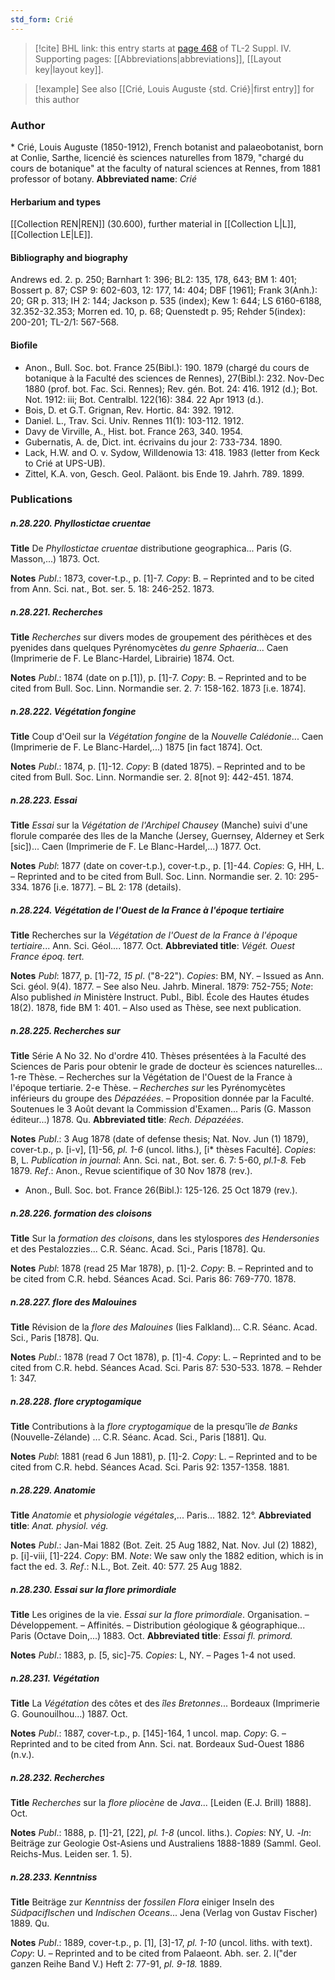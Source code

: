 ```yaml
---
std_form: Crié
---
```


> [!cite] BHL link: this entry starts at [page 468](https://www.biodiversitylibrary.org/page/33266145) of TL-2 Suppl. IV.
> Supporting pages: [[Abbreviations|abbreviations]], [[Layout key|layout key]].

> [!example] See also [[Crié, Louis Auguste {std. Crié}|first entry]] for this author

### Author

\* Crié, Louis Auguste (1850-1912), French botanist and palaeobotanist, born at Conlie, Sarthe, licencié ès sciences naturelles from 1879, "chargé du cours de botanique" at the faculty of natural sciences at Rennes, from 1881 professor of botany. 
**Abbreviated name**: *Crié*

#### Herbarium and types

[[Collection REN|REN]] (30.600), further material in [[Collection L|L]], [[Collection LE|LE]].

#### Bibliography and biography

Andrews ed. 2. p. 250; Barnhart 1: 396; BL2: 135, 178, 643; BM 1: 401; Bossert p. 87; CSP 9: 602-603, 12: 177, 14: 404; DBF \[1961\]; Frank 3(Anh.): 20; GR p. 313; IH 2: 144; Jackson p. 535 (index); Kew 1: 644; LS 6160-6188, 32.352-32.353; Morren ed. 10, p. 68; Quenstedt p. 95; Rehder 5(index): 200-201; TL-2/1: 567-568.

#### Biofile

- Anon., Bull. Soc. bot. France 25(Bibl.): 190. 1879 (chargé du cours de botanique à la Faculté des sciences de Rennes), 27(Bibl.): 232. Nov-Dec 1880 (prof. bot. Fac. Sci. Rennes); Rev. gén. Bot. 24: 416. 1912 (d.); Bot. Not. 1912: iii; Bot. Centralbl. 122(16): 384. 22 Apr 1913 (d.).
- Bois, D. et G.T. Grignan, Rev. Hortic. 84: 392. 1912.
- Daniel. L., Trav. Sci. Univ. Rennes 11(1): 103-112. 1912.
- Davy de Virville, A., Hist. bot. France 263, 340. 1954.
- Gubernatis, A. de, Dict. int. écrivains du jour 2: 733-734. 1890.
- Lack, H.W. and O. v. Sydow, Willdenowia 13: 418. 1983 (letter from Keck to Crié at UPS-UB).
- Zittel, K.A. von, Gesch. Geol. Paläont. bis Ende 19. Jahrh. 789. 1899.

### Publications

##### n.28.220. Phyllostictae cruentae

**Title**
De *Phyllostictae cruentae* distributione geographica... Paris (G. Masson,...) 1873. Oct.

**Notes**
*Publ*.: 1873, cover-t.p., p. \[1\]-7. *Copy*: B. – Reprinted and to be cited from Ann. Sci. nat., Bot. ser. 5. 18: 246-252. 1873.

##### n.28.221. Recherches

**Title**
*Recherches* sur divers modes de groupement des périthèces et des pyenides dans quelques Pyrénomycètes *du genre Sphaeria*... Caen (Imprimerie de F. Le Blanc-Hardel, Librairie) 1874. Oct.

**Notes**
*Publ*.: 1874 (date on p.\[1\]), p. \[1\]-7. *Copy*: B. – Reprinted and to be cited from Bull. Soc. Linn. Normandie ser. 2. 7: 158-162. 1873 \[i.e. 1874\].

##### n.28.222. Végétation fongine

**Title**
Coup d'Oeil sur la *Végétation fongine* de la *Nouvelle Calédonie*... Caen (Imprimerie de F. Le Blanc-Hardel,...) 1875 \[in fact 1874\]. Oct.

**Notes**
*Publ*.: 1874, p. \[1\]-12. *Copy*: B (dated 1875). – Reprinted and to be cited from Bull. Soc. Linn. Normandie ser. 2. 8\[not 9\]: 442-451. 1874.

##### n.28.223. Essai

**Title**
*Essai* sur la *Végétation de l'Archipel Chausey* (Manche) suivi d'une florule comparée des lles de la Manche (Jersey, Guernsey, Alderney et Serk \[sic\])... Caen (Imprimerie de F. Le Blanc-Hardel,...) 1877. Oct.

**Notes**
*Publ*: 1877 (date on cover-t.p.), cover-t.p., p. \[1\]-44. *Copies*: G, HH, L. – Reprinted and to be cited from Bull. Soc. Linn. Normandie ser. 2. 10: 295-334. 1876 \[i.e. 1877\]. – BL 2: 178 (details).

##### n.28.224. Végétation de l'Ouest de la France à l'époque tertiaire

**Title**
Recherches sur la *Végétation de l'Ouest de la France à l'époque tertiaire*... Ann. Sci. Géol.... 1877. Oct.
**Abbreviated title**: *Végét. Ouest France époq. tert.*

**Notes**
*Publ*: 1877, p. \[1\]-72, *15 pl*. ("8-22"). *Copies*: BM, NY. – Issued as Ann. Sci. géol. 9(4). 1877. – See also Neu. Jahrb. Mineral. 1879: 752-755;
*Note*: Also published *in* Ministère Instruct. Publ., Bibl. École des Hautes études 18(2). 1878, fide BM 1: 401. – Also used as Thèse, see next publication.

##### n.28.225. Recherches sur

**Title**
Série A No 32. No d'ordre 410. Thèses présentées à la Faculté des Sciences de Paris pour obtenir le grade de docteur ès sciences naturelles... 1-re Thèse. – Recherches sur la Végétation de l'Ouest de la France à l'époque tertiarie. 2-e Thèse. – *Recherches sur* les Pyrénomycètes inférieurs du groupe des *Dépazéées*. – Proposition donnée par la Faculté. Soutenues le 3 Août devant la Commission d'Examen... Paris (G. Masson éditeur...) 1878. Qu.
**Abbreviated title**: *Rech. Dépazéées*.

**Notes**
*Publ*.: 3 Aug 1878 (date of defense thesis; Nat. Nov. Jun (1) 1879), cover-t.p., p. \[i-v\], \[1\]-56, *pl. 1-6* (uncol. liths.), \[i\* thèses Faculté\]. *Copies*: B, L.
*Publication in journal*: Ann. Sci. nat., Bot. ser. 6. 7: 5-60, *pl.1-8.* Feb 1879.
*Ref*.: Anon., Revue scientifique of 30 Nov 1878 (rev.).
- Anon., Bull. Soc. bot. France 26(Bibl.): 125-126. 25 Oct 1879 (rev.).

##### n.28.226. formation des cloisons

**Title**
Sur la *formation des cloisons*, dans les stylospores *des Hendersonies* et des Pestalozzies... C.R. Séanc. Acad. Sci., Paris \[1878\]. Qu.

**Notes**
*Publ*: 1878 (read 25 Mar 1878), p. \[1\]-2. *Copy*: B. – Reprinted and to be cited from C.R. hebd. Séances Acad. Sci. Paris 86: 769-770. 1878.

##### n.28.227. flore des Malouines

**Title**
Révision de la *flore des Malouines* (Iies Falkland)... C.R. Séanc. Acad. Sci., Paris \[1878\]. Qu.

**Notes**
*Publ*.: 1878 (read 7 Oct 1878), p. \[1\]-4. *Copy*: L. – Reprinted and to be cited from C.R. hebd. Séances Acad. Sci. Paris 87: 530-533. 1878. – Rehder 1: 347.

##### n.28.228. flore cryptogamique

**Title**
Contributions à la *flore cryptogamique* de la presqu'île *de Banks* (Nouvelle-Zélande) ... C.R. Séanc. Acad. Sci., Paris \[1881\]. Qu.

**Notes**
*Publ*: 1881 (read 6 Jun 1881), p. \[1\]-2. *Copy*: L. – Reprinted and to be cited from C.R. hebd. Séances Acad. Sci. Paris 92: 1357-1358. 1881.

##### n.28.229. Anatomie

**Title**
*Anatomie* et *physiologie végétales*,... Paris... 1882. 12°.
**Abbreviated title**: *Anat. physiol. vég.*

**Notes**
*Publ*.: Jan-Mai 1882 (Bot. Zeit. 25 Aug 1882, Nat. Nov. Jul (2) 1882), p. \[i\]-viii, \[1\]-224.
*Copy*: BM.
*Note*: We saw only the 1882 edition, which is in fact the ed. 3.
*Ref*.: N.L., Bot. Zeit. 40: 577. 25 Aug 1882.

##### n.28.230. Essai sur la flore primordiale

**Title**
Les origines de la vie. *Essai sur la flore primordiale*. Organisation. – Développement. – Affinités. – Distribution géologique & géographique... Paris (Octave Doin,...) 1883. Oct.
**Abbreviated title**: *Essai fl. primord.*

**Notes**
*Publ*.: 1883, p. \[5, sic\]-75. *Copies*: L, NY. – Pages 1-4 not used.

##### n.28.231. Végétation

**Title**
La *Végétation* des côtes et des *îles Bretonnes*... Bordeaux (Imprimerie G. Gounouilhou...) 1887. Oct.

**Notes**
*Publ*.: 1887, cover-t.p., p. \[145\]-164, 1 uncol. map. *Copy*: G. – Reprinted and to be cited from Ann. Sci. nat. Bordeaux Sud-Ouest 1886 (n.v.).

##### n.28.232. Recherches

**Title**
*Recherches* sur la *flore pliocène* de *Java*... \[Leiden (E.J. Brill) 1888\]. Oct.

**Notes**
*Publ*.: 1888, p. \[1\]-21, \[22\], *pl. 1-8* (uncol. liths.). *Copies*: NY, U. -*In*: Beiträge zur Geologie Ost-Asiens und Australiens 1888-1889 (Samml. Geol. Reichs-Mus. Leiden ser. 1. 5).

##### n.28.233. Kenntniss

**Title**
Beiträge zur *Kenntniss* der *fossilen Flora* einiger Inseln des *Südpaciflschen* und *Indischen Oceans*... Jena (Verlag von Gustav Fischer) 1889. Qu.

**Notes**
*Publ*.: 1889, cover-t.p., p. \[1\], \[3\]-17, *pl. 1-10* (uncol. liths. with text). *Copy*: U. – Reprinted and to be cited from Palaeont. Abh. ser. 2. l("der ganzen Reihe Band V.) Heft 2: 77-91, *pl. 9-18.* 1889.

